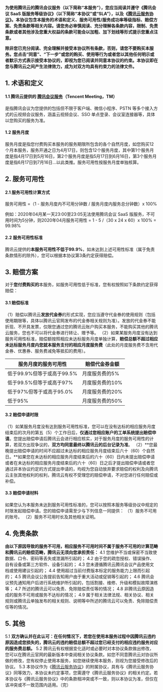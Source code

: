 
**为使用腾讯云的腾讯会议服务（以下简称“本服务”），您应当阅读并遵守《腾讯会议 SaaS 版服务等级协议》（以下简称“本协议”或“SLA”），以及《[腾讯云服务协议](https://cloud.tencent.com/document/product/301/1967)》。本协议包含本服务的术语和定义、服务可用性/服务成功率等级指标、赔偿方案、免责条款等相关内容。请您务必审慎阅读、充分理解各条款内容，限制、免责条款或者其他涉及您重大权益的条款可能会以加粗、加下划线等形式提示您重点注意。**

**除非您已充分阅读、完全理解并接受本协议所有条款，否则，请您不要购买本服务。您点击“同意”、“下一步”或您的购买、使用等行为或者您以其他任何明示或者默示方式表示接受本协议的，即视为您已阅读并同意本协议的约束。本协议即在您与腾讯云之间产生法律效力，成为对双方均具有约束力的法律文件。**

## 1. 术语和定义
#### 1.1 腾讯云提供的 [腾讯会议服务](https://cloud.tencent.com/document/product/1095/35536)（Tencent Meeting，TM）
是指腾讯会议为您提供的包括但不限于客户端、微信小程序、PSTN 等多个接入方式的云视频会议服务，涵盖云视频会议、SSO 单点登录、会议室连接器等，具体以您购买的服务为准。

#### 1.2 服务月度
服务月度是指您付费购买本服务的服务期限所包含的各个自然月度，如您购买12个月本服务，服务开通之日为4月17日，则包含12个服务月度，其中第1个服务月度是指4月17日到5月16日，第2个服务月度是指5月17日到6月16日，第3个服务月度是指6月17日到7月16日…以此类推。服务可用性按服务月度单独核算。

## 2. 服务可用性

#### 2.1 服务可用性计算方式
服务可用性 =（1 - 服务月度内不可用分钟数 / 服务月度内服务总分钟数）x 100%

例如：2020年04月某一天23:00至23:05无法使用腾讯会议 SaaS 版服务，不可用时间为5分钟，则2020年04月服务可用性 = 1 - 5 /（30 x 24 x 60）x 100% = 99.98%

#### 2.2 服务可用性标准
腾讯云提供的**本服务可用性不低于99.9%**，如未达到上述可用性标准（属于免责条款情形的除外），您可以根据本协议第3条约定获得赔偿。

## 3. 赔偿方案

对于**您付费购买的**本服务，如服务可用性低于标准，您有权按照如下条款约定获得赔偿：

#### 3.1 赔偿标准

（1）赔偿以腾讯云**发放代金券**的形式实现，您应当遵守代金券的使用规则（包括使用期限等，具体以腾讯云官网发布的代金券相关规则为准）。发放的代金券不能折现、不开具发票，仅限您通过您的腾讯云账户购买本服务，不能购买其他的腾讯云服务，您也不可以将代金券进行转让、赠予等。
（2）如果某服务月度没有达到服务可用性标准，赔偿额按照相应未达标服务月度单独计算，**赔偿总额不超过相应未达标服务月度内您就本服务支付的相应月度服务费**（此处的月度服务费不含用代金券、优惠券、服务费减免等抵扣的费用）。

| 服务月度的服务可用性 | 赔偿代金券金额 |
|---------|---------|
| 低于99.9%但等于或高于99.5% | 月度服务费的5% | 
| 低于99.5%但等于或高于97% | 月度服务费的10% | 
| 低于97%但等于或高于95.0% | 月度服务费的20% | 
| 低于95%  |月度服务费的50% | 

#### 3.2 赔偿申请时限
（1）如某服务月度没有达到服务可用性标准，您可以在没有达标的相应服务月度结束后的次月的第五（5）个工作日后，**仅通过您相应账户的工单系统提出赔偿申请**。您提出赔偿申请后腾讯云会进行相应核实，对于服务月度的服务可用性的计算，若双方出现争议的，**双方均同意最终以腾讯云的后台记录为准**。
（2）**您最晚提出赔偿申请的时间不应超过未达标的相应服务月度结束后六十（60）个自然日。**如果您在未达标的相应服务月度结束后的六十（60）日内未提出赔偿申请或者在未达标的相应服务月度结束后的六十（60）日之后才提出赔偿申请或者您通过非本协议约定的方式提出申请的，均视为您自动放弃要求赔偿的权利及向腾讯云主张其他权利的权利，腾讯云有权不受理您的赔偿申请，不对您进行任何赔偿或补偿。

#### 3.3 赔偿申请材料
如果您认为本服务未达到服务可用性标准的，您可以按照本服务等级协议中规定的时限发起赔偿申请。您的赔偿申请需至少与下列信息一同提供：
（1）服务不可用的账号。
（2）服务不可用时长及其他相关证明。

## 4. 免责条款

**由以下原因导致的服务不可用，相应服务不可用时间不属于服务不可用的计算范畴和腾讯云的赔偿范畴，腾讯云无须向您承担责任：**
4.1 您维护不当或保密不当致使数据、口令、密码等丢失或泄漏所引起的；
4.2 由于您的疏忽授权、错误操作、自有设备或第三方软件、设备引起的；
4.3 您未遵循腾讯云腾讯会议产品使用文档或使用建议引起的；
4.4 使用超过当前付费版本标定的服务能力上限而引起的；
4.5 腾讯会议公告提前告知用户由于重大活动或促销等引起的；
4.6 腾讯会议预先通知用户后进行系统维护所引起的，包括割接、维修、升级和模拟故障演练等；
4.7 所述的腾讯云可以免责、免除赔偿责任等的情况；
4.8 非腾讯云原因造成的服务不可用或服务不达标的情况；
4.9 属于相关法律法规、相关协议、相关规则或腾讯云单独发布的相关规则、说明等中所述的腾讯云可以免责、免除赔偿责任等的情况。

## 5. 其他
5.1 **双方确认并在此认可：在任何情况下，若您在使用本服务过程中因腾讯云违约原因造成您损失的，腾讯云的违约赔偿总额不超过您已经支付的相应违约服务对应的服务费总额。**
5.2 腾讯云有权根据变化适时或必要时对本协议条款做出修改，您可以在腾讯云官网的最新版本中查阅相关协议条款。如您不同意腾讯云对协议所做的修改，您有权停止使用本服务，如您继续使用本服务，则视为您接受修改后的协议。
5.3 本协议作为《[腾讯云服务协议](https://cloud.tencent.com/document/product/301/1967)》的附属协议，具有与《腾讯云服务协议》同等效力，本协议未约定事项，您需遵守《腾讯云服务协议》的相关约定。若本协议与《腾讯云服务协议》中的条款相冲突或不一致，则以本协议为准，但仅在该冲突或不一致范围内适用。（完）
